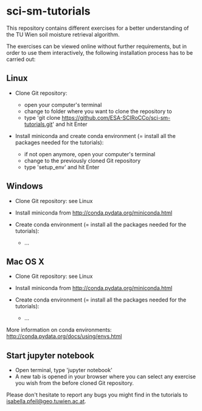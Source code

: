 # sci-sm-tutorials

This repository contains different exercises for a better understanding of the TU Wien soil moisture retrieval algorithm.

The exercises can be viewed online without further requirements, but in order to use them interactively, the following installation process has to be carried out:

## Linux

* Clone Git repository: 
    - open your computer's terminal
    - change to folder where you want to clone the repository to
    - type 'git clone https://github.com/ESA-SCIRoCCo/sci-sm-tutorials.git' and hit Enter

* Install miniconda and create conda environment (= install all the packages needed for the tutorials):
    - if not open anymore, open your computer's terminal
    - change to the previously cloned Git repository
    - type 'setup_env' and hit Enter

## Windows

* Clone Git repository: see Linux

* Install miniconda from http://conda.pydata.org/miniconda.html

* Create conda environment (= install all the packages needed for the tutorials):
    - ...

## Mac OS X

* Clone Git repository: see Linux

* Install miniconda from http://conda.pydata.org/miniconda.html

* Create conda environment (= install all the packages needed for the tutorials):
    - ...


More information on conda environments: http://conda.pydata.org/docs/using/envs.html

## Start jupyter notebook

* Open terminal, type 'jupyter notebook'
* A new tab is opened in your browser where you can select any exercise you wish from the before cloned Git repository.



Please don't hesitate to report any bugs you might find in the tutorials to isabella.pfeil@geo.tuwien.ac.at.
